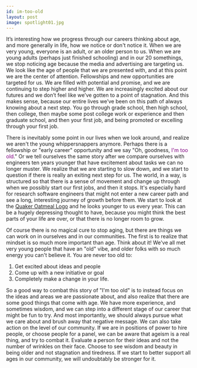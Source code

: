 ```yaml
---
id: im-too-old
layout: post
image: spotlight01.jpg
---
```


It’s interesting how we progress through our careers thinking about age, and more generally in life, how we notice or don't notice it. 
When we are very young, everyone is an adult, or an older person to us. When we are young adults (perhaps just finished schooling)
and in our 20 somethings, we stop noticing age because the media and advertising are targeting us. We look like the age 
of people that we are presented with, and at this point we are the center of attention. Fellowships and new opportunities
are targeted for us. We are filled with potential and promise, and we are continuing to step higher and higher.
We are increasingly excited about our futures and we don’t feel like we’ve gotten to a point of stagnation. And this makes sense, because our entire lives we’ve been on this path of always knowing about a next step. You go through grade school, then high school, then college, then maybe some post college work or experience and then graduate school, and then your first job, and being promoted or excelling through your first job.

There is inevitably some point in our lives when we look around, and realize we aren't the young whippersnappers anymore. 
Perhaps there is a fellowship or "early career" opportunity and we say "Oh, goodness, <span style="color:purple">I'm too old</span>."
Or we tell ourselves the same story after we compare ourselves with engineers ten years younger that have excitement about tasks we can
no longer muster. We realize that we are starting to slow down, and we start to question if there is really an exiting next step for us. The world, in a way,
is structured so that there is a sense of movement and change up through when we possibly start our first jobs, and then it stops.
It's especially hard for research software engineers that might not enter a new career path and see a long, interesting journey of growth
before them. We start to look at the [Quaker Oatmeal Logo](https://www.reddit.com/r/Showerthoughts/comments/4buthn/either_im_getting_older_or_the_guy_on_the_quaker/)
and he looks younger to us every year. This can be a hugely depressing thought to have, because you might think the best parts of your life are over,
or that there is no longer room to grow. 

Of course there is no magical cure to stop aging, but there are things we can work on in ourselves and in our communities.
The first is to realize that mindset is so much more important than age. Think about it! We've all met very young people that have an "old" vibe,
and older folks with so much energy you can't believe it. You are never too old to:

1. Get excited about ideas and people
2. Come up with a new initiative or goal
3. Completely make a change in your life.

So a good way to combat this story of "I'm too old" is to instead focus on the ideas and areas we are passionate about,
and also realize that there are some good things that come with age. We have more experience, and sometimes wisdom,
and we can step into a different stage of our career that might be fun to try. And most importantly, we should always
pursue what we care about and brush away that negative message. We can also take action on the level of our community.
If we are in positions of power to hire people, or choose people for a panel, we can be aware that ageism is a real thing,
and try to combat it. Evaluate a person for their ideas and not the number of wrinkles on their face. Choose to see wisdom
and beauty in being older and not stagnation and tiredness. If we start to better support all ages in our community, we will
undoubtably be stronger for it.
